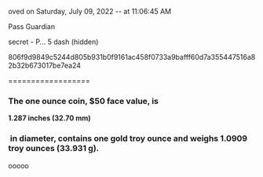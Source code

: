 oved on Saturday, July 09, 2022 -- at 11:06:45 AM  
  
Pass Guardian
  
  
secret - P... 5 dash (hidden)  
  
  
  
806f9d9849c5244d805b931b0f9161ac458f0733a9bafff60d7a355447516a82b32b673017be7ea24  
  
==================  
  
  

### The one ounce coin, $50 face value, is 

**1.287 inches (32.70 mm)**

###  in diameter, contains one gold troy ounce and weighs 1.0909 troy ounces (33.931 g).

  
  
ooooo